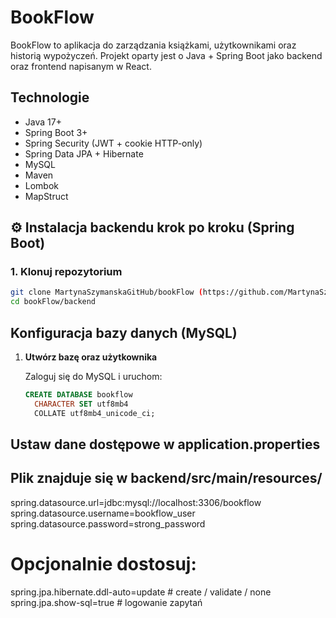 # BookFlow 

BookFlow to aplikacja do zarządzania książkami, użytkownikami oraz historią wypożyczeń. Projekt oparty jest o Java + Spring Boot jako backend oraz frontend napisanym w React.

## Technologie

- Java 17+
- Spring Boot 3+
- Spring Security (JWT + cookie HTTP-only)
- Spring Data JPA + Hibernate
- MySQL
- Maven
- Lombok
- MapStruct

## ⚙️ Instalacja backendu krok po kroku (Spring Boot)

### 1. Klonuj repozytorium

```bash
git clone MartynaSzymanskaGitHub/bookFlow (https://github.com/MartynaSzymanskaGitHub/bookFlow.git)
cd bookFlow/backend
```

## Konfiguracja bazy danych (MySQL)

1. **Utwórz bazę oraz użytkownika**

   Zaloguj się do MySQL i uruchom:

   ```sql
   CREATE DATABASE bookflow
     CHARACTER SET utf8mb4
     COLLATE utf8mb4_unicode_ci;
   ```

## Ustaw dane dostępowe w application.properties
## Plik znajduje się w backend/src/main/resources/


spring.datasource.url=jdbc:mysql://localhost:3306/bookflow
spring.datasource.username=bookflow_user
spring.datasource.password=strong_password

# Opcjonalnie dostosuj:
spring.jpa.hibernate.ddl-auto=update      # create / validate / none
spring.jpa.show-sql=true                  # logowanie zapytań
